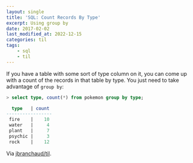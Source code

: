 ```yaml
---
layout: single
title: 'SQL: Count Records By Type'
excerpt: Using group by
date: 2017-02-02
last_modified_at: 2022-12-15
categories: til
tags:
    - sql
    - til
---
```


If you have a table with some sort of type column on it, you can come up
with a count of the records in that table by type. You just need to take
advantage of `group by`:

```sql
> select type, count(*) from pokemon group by type;

  type   | count
-----------------
 fire    |    10
 water   |     4
 plant   |     7
 psychic |     3
 rock    |    12
```

Via [jbranchaud/til](https://github.com/jbranchaud/til).
